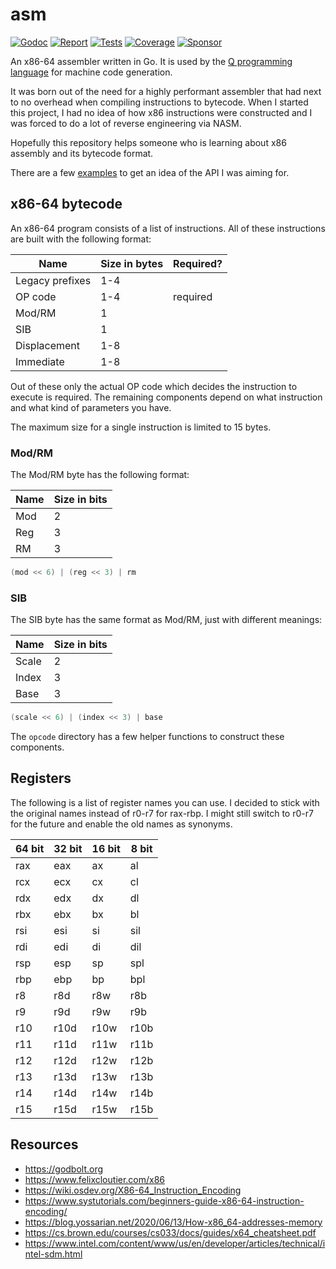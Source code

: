 # asm

[![Godoc][godoc-image]][godoc-url]
[![Report][report-image]][report-url]
[![Tests][tests-image]][tests-url]
[![Coverage][coverage-image]][coverage-url]
[![Sponsor][sponsor-image]][sponsor-url]

An x86-64 assembler written in Go. It is used by the [Q programming language](https://github.com/akyoto/q) for machine code generation.

It was born out of the need for a highly performant assembler that had next to no overhead when compiling instructions to bytecode. When I started this project, I had no idea of how x86 instructions were constructed and I was forced to do a lot of reverse engineering via NASM.

Hopefully this repository helps someone who is learning about x86 assembly and its bytecode format.

There are a few [examples](https://github.com/akyoto/asm/tree/master/examples) to get an idea of the API I was aiming for.

## x86-64 bytecode

An x86-64 program consists of a list of instructions. All of these instructions are built with the following format:

| Name            | Size in bytes | Required? |
|-----------------|---------------|-----------|
| Legacy prefixes | 1-4           |           |
| OP code         | 1-4           | required  |
| Mod/RM          | 1             |           |
| SIB             | 1             |           |
| Displacement    | 1-8           |           |
| Immediate       | 1-8           |           |

Out of these only the actual OP code which decides the instruction to execute is required. The remaining components depend on what instruction and what kind of parameters you have.

The maximum size for a single instruction is limited to 15 bytes.

### Mod/RM

The Mod/RM byte has the following format:

| Name | Size in bits |
|------|--------------|
| Mod  | 2            |
| Reg  | 3            |
| RM   | 3            |

```go
(mod << 6) | (reg << 3) | rm
```

### SIB

The SIB byte has the same format as Mod/RM, just with different meanings:

| Name  | Size in bits |
|-------|--------------|
| Scale | 2            |
| Index | 3            |
| Base  | 3            |

```go
(scale << 6) | (index << 3) | base
```

The `opcode` directory has a few helper functions to construct these components.

## Registers

The following is a list of register names you can use. I decided to stick with the original names instead of r0-r7 for rax-rbp. I might still switch to r0-r7 for the future and enable the old names as synonyms.

| 64 bit | 32 bit | 16 bit | 8 bit |
|--------|--------|--------|-------|
| rax    | eax    | ax     | al    |
| rcx    | ecx    | cx     | cl    |
| rdx    | edx    | dx     | dl    |
| rbx    | ebx    | bx     | bl    |
| rsi    | esi    | si     | sil   |
| rdi    | edi    | di     | dil   |
| rsp    | esp    | sp     | spl   |
| rbp    | ebp    | bp     | bpl   |
| r8     | r8d    | r8w    | r8b   |
| r9     | r9d    | r9w    | r9b   |
| r10    | r10d   | r10w   | r10b  |
| r11    | r11d   | r11w   | r11b  |
| r12    | r12d   | r12w   | r12b  |
| r13    | r13d   | r13w   | r13b  |
| r14    | r14d   | r14w   | r14b  |
| r15    | r15d   | r15w   | r15b  |

## Resources

* https://godbolt.org
* https://www.felixcloutier.com/x86
* https://wiki.osdev.org/X86-64_Instruction_Encoding
* https://www.systutorials.com/beginners-guide-x86-64-instruction-encoding/
* https://blog.yossarian.net/2020/06/13/How-x86_64-addresses-memory
* https://cs.brown.edu/courses/cs033/docs/guides/x64_cheatsheet.pdf
* https://www.intel.com/content/www/us/en/developer/articles/technical/intel-sdm.html

[godoc-image]: https://godoc.org/github.com/akyoto/asm?status.svg
[godoc-url]: https://godoc.org/github.com/akyoto/asm
[report-image]: https://goreportcard.com/badge/github.com/akyoto/asm
[report-url]: https://goreportcard.com/report/github.com/akyoto/asm
[tests-image]: https://cloud.drone.io/api/badges/akyoto/asm/status.svg
[tests-url]: https://cloud.drone.io/akyoto/asm
[coverage-image]: https://codecov.io/gh/akyoto/asm/graph/badge.svg
[coverage-url]: https://codecov.io/gh/akyoto/asm
[sponsor-image]: https://img.shields.io/badge/github-donate-green.svg
[sponsor-url]: https://github.com/users/akyoto/sponsorship
